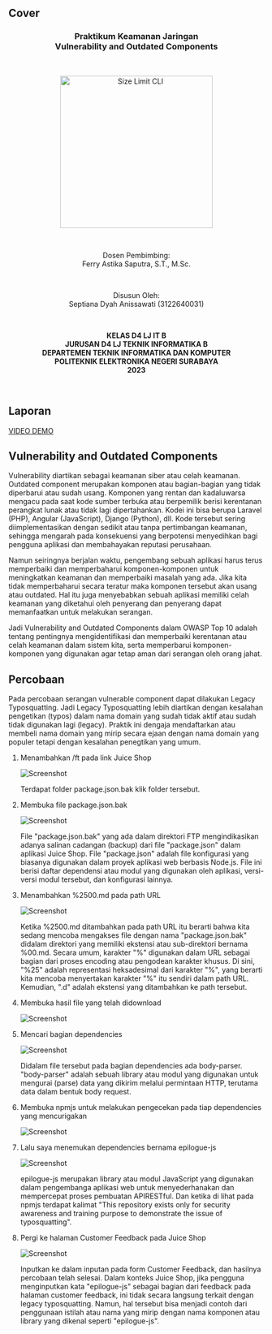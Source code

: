 ## Cover

<h3 align="center">
    <b>Praktikum Keamanan Jaringan</b><br>
    Vulnerability and Outdated Components
</h3>
<br>
<p align="center">
  <img src="../image/Logo_PENS.png" alt="Size Limit CLI" width="300">
</p>
<br>
<p align="center">
    Dosen Pembimbing:<br>
    Ferry Astika Saputra, S.T., M.Sc.
</p>
<br>
<p align="center">
    Disusun Oleh:<br>
    Septiana Dyah Anissawati (3122640031)
</p>
<br>
<p align="center">
    <b>
        KELAS D4 LJ IT B <br>
        JURUSAN D4 LJ TEKNIK INFORMATIKA B<br>
        DEPARTEMEN TEKNIK INFORMATIKA DAN KOMPUTER <br> 
        POLITEKNIK ELEKTRONIKA NEGERI SURABAYA <br>
        2023
    </b>
</p>
<br>

## Laporan

[VIDEO DEMO](https://drive.google.com/drive/folders/1Dp0PYbuwKfM34pbiMiGeTPeclaHBcVvL?usp=sharing)

## Vulnerability and Outdated Components

Vulnerability diartikan sebagai keamanan siber atau celah keamanan. Outdated component merupakan komponen atau bagian-bagian yang tidak diperbarui atau sudah usang. Komponen yang rentan dan kadaluwarsa mengacu pada saat kode sumber terbuka atau berpemilik berisi kerentanan perangkat lunak atau tidak lagi dipertahankan. Kodei ini bisa berupa Laravel (PHP), Angular (JavaScript), Django (Python), dll. Kode tersebut sering diimplementasikan dengan sedikit atau tanpa pertimbangan keamanan, sehingga mengarah pada konsekuensi yang berpotensi menyedihkan bagi pengguna aplikasi dan membahayakan reputasi perusahaan.

Namun seiringnya berjalan waktu, pengembang sebuah aplikasi harus terus memperbaiki dan memperbaharui komponen-komponen untuk meningkatkan keamanan dan memperbaiki masalah yang ada. Jika kita tidak memperbaharui secara teratur maka komponen tersebut akan usang atau outdated. Hal itu juga menyebabkan sebuah aplikasi memiliki celah keamanan yang diketahui oleh penyerang dan penyerang dapat memanfaatkan untuk melakukan serangan.

Jadi Vulnerability and Outdated Components dalam OWASP Top 10 adalah tentang pentingnya mengidentifikasi dan memperbaiki kerentanan atau celah keamanan dalam sistem kita, serta memperbarui komponen-komponen yang digunakan agar tetap aman dari serangan oleh orang jahat.

## Percobaan

Pada percobaan serangan vulnerable component dapat dilakukan Legacy Typosquatting. Jadi Legacy Typosquatting lebih diartikan dengan kesalahan pengetikan (typos) dalam nama domain yang sudah tidak aktif atau sudah tidak digunakan lagi (legacy). Praktik ini dengaja mendaftarkan atau membeli nama domain yang mirip secara ejaan dengan nama domain yang populer tetapi dengan kesalahan penegtikan yang umum.

1. Menambahkan /ft pada link Juice Shop

    ![Screenshot](../image/task-8/1.png)

    Terdapat folder package.json.bak klik folder tersebut.

2. Membuka file package.json.bak

    ![Screenshot](../image/task-8/2.png)

    File "package.json.bak" yang ada dalam direktori FTP mengindikasikan adanya salinan cadangan (backup) dari file "package.json" dalam aplikasi Juice Shop. File "package.json" adalah file konfigurasi yang biasanya digunakan dalam proyek aplikasi web berbasis Node.js. File ini berisi daftar dependensi atau modul yang digunakan oleh aplikasi, versi-versi modul tersebut, dan konfigurasi lainnya.

3. Menambahkan %2500.md pada path URL

    ![Screenshot](../image/task-8/3.png)

    Ketika %2500.md ditambahkan pada path URL itu berarti bahwa kita sedang mencoba mengakses file dengan nama "package.json.bak" didalam direktori yang memiliki ekstensi atau sub-direktori bernama %00.md. Secara umum, karakter "%" digunakan dalam URL sebagai bagian dari proses encoding atau pengodean karakter khusus. Di sini, "%25" adalah representasi heksadesimal dari karakter "%", yang berarti kita mencoba menyertakan karakter "%" itu sendiri dalam path URL. Kemudian, ".d" adalah ekstensi yang ditambahkan ke path tersebut.

4. Membuka hasil file yang telah didownload

    ![Screenshot](../image/task-8/4.png)

5. Mencari bagian dependencies

    ![Screenshot](../image/task-8/5.png)

    Didalam file tersebut pada bagian dependencies ada body-parser. "body-parser" adalah sebuah library atau modul yang digunakan untuk mengurai (parse) data yang dikirim melalui permintaan HTTP, terutama data dalam bentuk body request.

6. Membuka npmjs untuk melakukan pengecekan pada tiap dependencies yang mencurigakan

    ![Screenshot](../image/task-8/6.png)

7. Lalu saya menemukan dependencies bernama epilogue-js

    ![Screenshot](../image/task-8/7.png)

    epilogue-js merupakan library atau modul JavaScript yang digunakan dalam pengembanga aplikasi web untuk menyederhanakan dan mempercepat proses pembuatan APIRESTful. Dan ketika di lihat pada npmjs terdapat kalimat "This repository exists only for security awareness and training purpose to demonstrate the issue of typosquatting".

8. Pergi ke halaman Customer Feedback pada Juice Shop

    ![Screenshot](../image/task-8/8.png)

    Inputkan ke dalam inputan pada form Customer Feedback, dan hasilnya percobaan telah selesai. Dalam konteks Juice Shop, jika pengguna menginputkan kata "epilogue-js" sebagai bagian dari feedback pada halaman customer feedback, ini tidak secara langsung terkait dengan legacy typosquatting. Namun, hal tersebut bisa menjadi contoh dari penggunaan istilah atau nama yang mirip dengan nama komponen atau library yang dikenal seperti "epilogue-js".